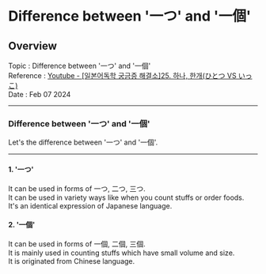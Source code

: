 # Difference between '一つ' and '一個'

## Overview

Topic : Difference between '一つ' and '一個'<br>
Reference : [Youtube - [일본어독학 궁금증 해결소]25. 하나, 한개(ひとつ VS いっこ) ](https://youtu.be/2p7HGRciFio?si=O425wX3RHsNlva_l)<br>
Date : Feb 07 2024<br>

---

### Difference between '一つ' and '一個'

Let's the difference between '一つ' and '一個'.<br>

---

#### 1. '一つ'

It can be used in forms of 一つ, 二つ, 三つ.<br>
It can be used in variety ways like when you count stuffs or order foods.<br>
It's an identical expression of Japanese language.<br>

#### 2. '一個'

It can be used in forms of 一個, 二個, 三個.<br>
It is mainly used in counting stuffs which have small volume and size.<br>
It is originated from Chinese language.<br>
